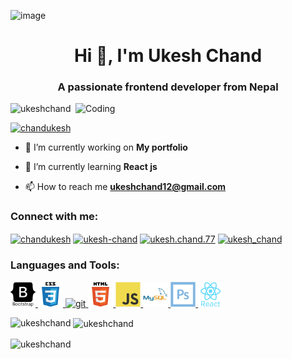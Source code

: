 ![image](https://user-images.githubusercontent.com/71954175/200356692-f227d86f-d972-4fc6-b068-990ffdc85ea0.png)
<h1 align="center">Hi 👋, I'm Ukesh Chand</h1>
<h3 align="center">A passionate frontend developer from Nepal</h3>
<img align="right" alt="Coding" width="400" src="https://user-images.githubusercontent.com/55389276/140866485-8fb1c876-9a8f-4d6a-98dc-08c4981eaf70.gif"

<p align="left"> <img src="https://komarev.com/ghpvc/?username=ukeshchand&label=Profile%20views&color=0e75b6&style=flat" alt="ukeshchand" /> </p>

<p align="left"> <a href="https://twitter.com/chandukesh" target="blank"><img src="https://img.shields.io/twitter/follow/chandukesh?logo=twitter&style=for-the-badge" alt="chandukesh" /></a> </p>

- 🔭 I’m currently working on **My portfolio**

- 🌱 I’m currently learning **React js**

- 📫 How to reach me **ukeshchand12@gmail.com**

<h3 align="left">Connect with me:</h3>
<p align="left">
<a href="https://twitter.com/chandukesh" target="blank"><img align="center" src="https://raw.githubusercontent.com/rahuldkjain/github-profile-readme-generator/master/src/images/icons/Social/twitter.svg" alt="chandukesh" height="30" width="40" /></a>
<a href="https://linkedin.com/in/ukesh-chand" target="blank"><img align="center" src="https://raw.githubusercontent.com/rahuldkjain/github-profile-readme-generator/master/src/images/icons/Social/linked-in-alt.svg" alt="ukesh-chand" height="30" width="40" /></a>
<a href="https://fb.com/ukesh.chand.77" target="blank"><img align="center" src="https://raw.githubusercontent.com/rahuldkjain/github-profile-readme-generator/master/src/images/icons/Social/facebook.svg" alt="ukesh.chand.77" height="30" width="40" /></a>
<a href="https://instagram.com/ukesh_chand" target="blank"><img align="center" src="https://raw.githubusercontent.com/rahuldkjain/github-profile-readme-generator/master/src/images/icons/Social/instagram.svg" alt="ukesh_chand" height="30" width="40" /></a>
</p>

<h3 align="left">Languages and Tools:</h3>
<p align="left"> <a href="https://getbootstrap.com" target="_blank" rel="noreferrer"> <img src="https://raw.githubusercontent.com/devicons/devicon/master/icons/bootstrap/bootstrap-plain-wordmark.svg" alt="bootstrap" width="40" height="40"/> </a> <a href="https://www.w3schools.com/css/" target="_blank" rel="noreferrer"> <img src="https://raw.githubusercontent.com/devicons/devicon/master/icons/css3/css3-original-wordmark.svg" alt="css3" width="40" height="40"/> </a> <a href="https://git-scm.com/" target="_blank" rel="noreferrer"> <img src="https://www.vectorlogo.zone/logos/git-scm/git-scm-icon.svg" alt="git" width="40" height="40"/> </a> <a href="https://www.w3.org/html/" target="_blank" rel="noreferrer"> <img src="https://raw.githubusercontent.com/devicons/devicon/master/icons/html5/html5-original-wordmark.svg" alt="html5" width="40" height="40"/> </a> <a href="https://developer.mozilla.org/en-US/docs/Web/JavaScript" target="_blank" rel="noreferrer"> <img src="https://raw.githubusercontent.com/devicons/devicon/master/icons/javascript/javascript-original.svg" alt="javascript" width="40" height="40"/> </a> <a href="https://www.mysql.com/" target="_blank" rel="noreferrer"> <img src="https://raw.githubusercontent.com/devicons/devicon/master/icons/mysql/mysql-original-wordmark.svg" alt="mysql" width="40" height="40"/> </a> <a href="https://www.photoshop.com/en" target="_blank" rel="noreferrer"> <img src="https://raw.githubusercontent.com/devicons/devicon/master/icons/photoshop/photoshop-line.svg" alt="photoshop" width="40" height="40"/> </a> <a href="https://reactjs.org/" target="_blank" rel="noreferrer"> <img src="https://raw.githubusercontent.com/devicons/devicon/master/icons/react/react-original-wordmark.svg" alt="react" width="40" height="40"/> </a> </p>

<p><img align="left" src="https://github-readme-stats.vercel.app/api/top-langs?username=ukeshchand&show_icons=true&locale=en&layout=compact" alt="ukeshchand" /></p>

<p>&nbsp;<img align="center" src="https://github-readme-stats.vercel.app/api?username=ukeshchand&show_icons=true&locale=en" alt="ukeshchand" /></p>

<p><img align="center" src="https://github-readme-streak-stats.herokuapp.com/?user=ukeshchand&" alt="ukeshchand" /></p>


















